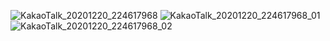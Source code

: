 ![KakaoTalk_20201220_224617968](https://user-images.githubusercontent.com/68142821/102714949-77e80280-4315-11eb-8ac8-d6a0cbcba649.jpg)
![KakaoTalk_20201220_224617968_01](https://user-images.githubusercontent.com/68142821/102714950-79192f80-4315-11eb-9270-c2f582b21812.jpg)
![KakaoTalk_20201220_224617968_02](https://user-images.githubusercontent.com/68142821/102714952-7a4a5c80-4315-11eb-845b-03355c41c6a5.jpg)
